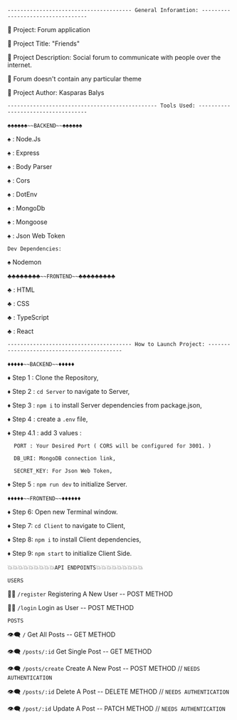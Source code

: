 `--------------------------------------- General Inforamtion: ----------------------------------`

:milky_way: Project: Forum application

:milky_way: Project Title: "Friends"

:milky_way: Project Description: Social forum to communicate with people over the internet.

:milky_way: Forum doesn't contain any particular theme

:milky_way: Project Author: Kasparas Balys



`----------------------------------------------- Tools Used: -----------------------------------`


:spades::spades::spades::spades::spades::spades:`~~BACKEND~~`:spades::spades::spades::spades::spades::spades:

:spades: : Node.Js

:spades: : Express

:spades: : Body Parser

:spades: : Cors

:spades: : DotEnv

:spades: : MongoDb

:spades: : Mongoose

:spades: : Json Web Token

`Dev Dependencies:`

:spades: Nodemon



:clubs::clubs::clubs::clubs::clubs::clubs::clubs::clubs:`~~FRONTEND~~`:clubs::clubs::clubs::clubs::clubs::clubs::clubs::clubs::clubs:

:clubs: : HTML

:clubs: : CSS

:clubs: : TypeScript

:clubs: : React



`--------------------------------------- How to Launch Project: -------------------------------------------`


:diamonds::diamonds::diamonds::diamonds::diamonds:`~~BACKEND~~`:diamonds::diamonds::diamonds::diamonds::diamonds:

:diamonds: Step 1 : Clone the Repository,

:diamonds: Step 2 : `cd Server` to navigate to Server,

:diamonds: Step 3 : `npm i` to install Server dependencies from package.json,

:diamonds: Step 4 : create a `.env` file,

:diamonds: Step 4.1 : add 3 values :
     
      PORT : Your Desired Port ( CORS will be configured for 3001. )
     
      DB_URI: MongoDB connection link,
     
      SECRET_KEY: For Json Web Token,

:diamonds: Step 5 : `npm run dev` to initialize Server.



:diamonds::diamonds::diamonds::diamonds::diamonds:`~~FRONTEND~~`:diamonds::diamonds::diamonds::diamonds::diamonds::diamonds:

:diamonds: Step 6: Open new Terminal window.

:diamonds: Step 7: `cd Client` to navigate to Client,

:diamonds: Step 8: `npm i` to install Client dependencies,

:diamonds: Step 9: `npm start` to initialize Client Side.



:boom::boom::boom::boom::boom::boom::boom::boom::boom:`API ENDPOINTS`:boom::boom::boom::boom::boom::boom::boom::boom::boom:

`USERS`


:ok_man: `/register` Registering A New User -- POST METHOD

:ok_man: `/login` Login as User -- POST METHOD

`POSTS`


:eye_speech_bubble: `/` Get All Posts -- GET METHOD

:eye_speech_bubble: `/posts/:id` Get Single Post -- GET METHOD

:eye_speech_bubble: `/posts/create` Create A New Post -- POST METHOD // `NEEDS AUTHENTICATION`

:eye_speech_bubble: `/posts/:id` Delete A Post -- DELETE METHOD // `NEEDS AUTHENTICATION`

:eye_speech_bubble: `/post/:id` Update A Post -- PATCH METHOD  // `NEEDS AUTHENTICATION`
